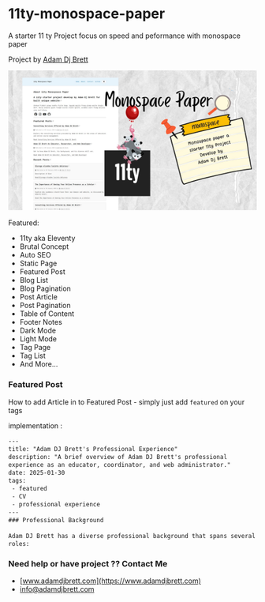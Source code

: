 # 11ty-monospace-paper

A starter 11 ty Project focus on speed and peformance with monospace paper

Project by [Adam Dj Brett](https://www.adamdjbrett.com)

![Monospace paper mockup](monospace.jpg)

Featured:

+ 11ty aka Eleventy
+ Brutal Concept
+ Auto SEO
+ Static Page
+ Featured Post
+ Blog List
+ Blog Pagination
+ Post Article
+ Post Pagination
+ Table of Content
+ Footer Notes
+ Dark Mode
+ Light Mode
+ Tag Page
+ Tag List
+ And More...


### Featured Post

How to add Article in to Featured Post - simply just add `featured` on your tags

implementation :

```
---
title: "Adam DJ Brett's Professional Experience"
description: "A brief overview of Adam DJ Brett's professional experience as an educator, coordinator, and web administrator."
date: 2025-01-30
tags:
 - featured
 - CV
 - professional experience
---
### Professional Background

Adam DJ Brett has a diverse professional background that spans several roles:

```


### Need help or have project ?? Contact Me

+ [www.adamdjbrett.com](https://www.adamdjbrett.com)
+ info@adamdjbrett.com
